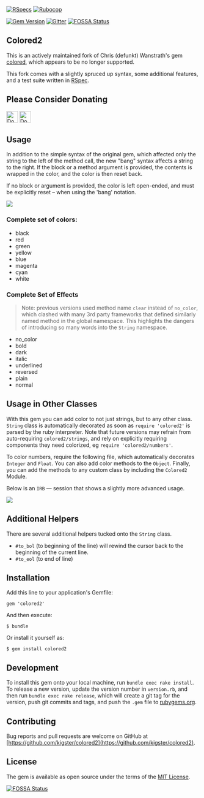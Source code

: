 
[![RSpecs](https://github.com/kigster/colored2/actions/workflows/ruby-ci.yml/badge.svg)](https://github.com/kigster/colored2/actions/workflows/ruby-ci.yml)
[![Rubocop](https://github.com/kigster/colored2/actions/workflows/rubocop-ci.yml/badge.svg)](https://github.com/kigster/colored2/actions/workflows/rubocop-ci.yml)

[![Gem Version](https://badge.fury.io/rb/colored2.svg)](https://badge.fury.io/rb/colored2)
[![Gitter](https://img.shields.io/gitter/room/gitterHQ/gitter.svg)](https://gitter.im/colored2)
[![FOSSA Status](https://app.fossa.com/api/projects/git%2Bgithub.com%2Fkigster%2Fcolored2.svg?type=shield)](https://app.fossa.com/projects/git%2Bgithub.com%2Fkigster%2Fcolored2?ref=badge_shield)

## Colored2

This is an actively maintained fork of Chris (defunkt) Wanstrath's gem [colored](https://github.com/defunkt/colored), which appears to be no longer supported.

This fork comes with a slightly spruced up syntax, some additional features, and a test suite written in [RSpec](http://rspec.info/).

## Please Consider Donating

<a href="https://liberapay.com/kigster/donate"><img alt="Donate using Liberapay" src="https://liberapay.com/assets/widgets/donate.svg" height="30"></a>
<a href="https://liberapay.com/kigster/donate"><img alt="Donate using Liberapay" src="https://img.shields.io/liberapay/goal/kigster.svg" height="30"></a>

## Usage

In addition to the simple syntax of the original gem, which affected only the string to the left of the method call, the new "bang" syntax affects a string to the right. If the block or a method argument is provided, the contents is wrapped in the color, and the color is then reset back. 

If no block or argument is provided, the color is left open-ended, and must be explicitly reset – when using the 'bang' notation.

![](doc/colored2-session1.png)

### Complete set of colors:

 * black
 * red
 * green
 * yellow
 * blue
 * magenta
 * cyan
 * white

### Complete Set of Effects

> Note: previous versions used method name `clear` instead of `no_color`, which clashed with many 3rd party frameworks that defined similarly named method in the global namespace.
> This highlights the dangers of introducing so many words into the `String` namespace.

 * no_color
 * bold
 * dark
 * italic
 * underlined
 * reversed 
 * plain
 * normal   
 
## Usage in Other Classes

With this gem you can add color to not just strings, but to any other class. `String` class is automatically decorated as soon as `require 'colored2'` is parsed by the ruby interpreter. Note that future versions may refrain from auto-requiring `colored2/strings`, and rely on explicitly requiring components they need colorized, eg `require 'colored2/numbers'`.

To color numbers, require the following file, which automatically decorates `Integer` and `Float`.  You can also add color methods to the `Object`. Finally, you can add the methods to any custom class by including the `Colored2` Module.

Below is an `IRB` — session that shows a slightly more advanced usage.

![](doc/colored2-session2.png)

##  Additional Helpers

There are several additional helpers tucked onto the `String` class.

 * `#to_bol` (to beginning of the line) will rewind the cursor back to the beginning of the current line.
 * `#to_eol` (to end of line)
 
## Installation

Add this line to your application's Gemfile:


    gem 'colored2'


And then execute:

    $ bundle

Or install it yourself as:

    $ gem install colored2


## Development

To install this gem onto your local machine, run `bundle exec rake install`. To release a new version, update the version number in `version.rb`, and then run `bundle exec rake release`, which will create a git tag for the version, push git commits and tags, and push the `.gem` file to [rubygems.org](https://rubygems.org).

## Contributing

Bug reports and pull requests are welcome on GitHub at [https://github.com/kigster/colored2](https://github.com/kigster/colored2).

## License

The gem is available as open source under the terms of the [MIT License](http://opensource.org/licenses/MIT).


[![FOSSA Status](https://app.fossa.com/api/projects/git%2Bgithub.com%2Fkigster%2Fcolored2.svg?type=large)](https://app.fossa.com/projects/git%2Bgithub.com%2Fkigster%2Fcolored2?ref=badge_large)